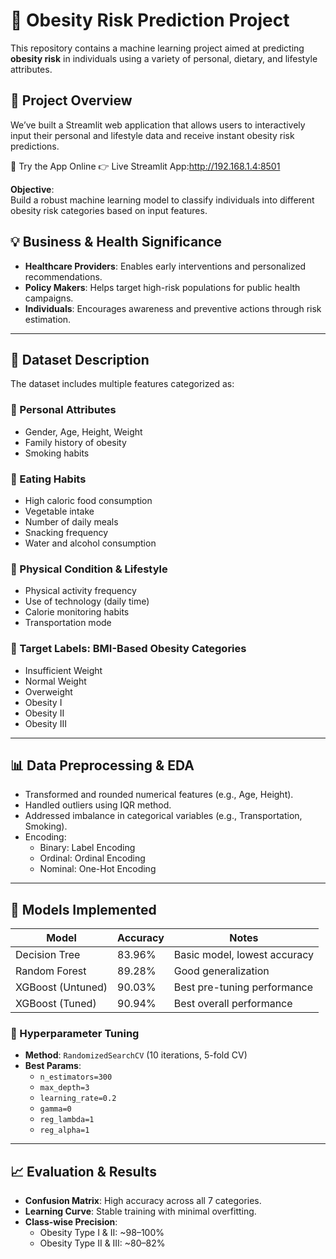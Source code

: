 # 🧠 Obesity Risk Prediction Project

This repository contains a machine learning project aimed at predicting **obesity risk** in individuals using a variety of personal, dietary, and lifestyle attributes.

## 📌 Project Overview

We’ve built a Streamlit web application that allows users to interactively input their personal and lifestyle data and receive instant obesity risk predictions.

🚀 Try the App Online
👉 Live Streamlit App:http://192.168.1.4:8501


**Objective**:  
Build a robust machine learning model to classify individuals into different obesity risk categories based on input features.

## 💡 Business & Health Significance

- **Healthcare Providers**: Enables early interventions and personalized recommendations.
- **Policy Makers**: Helps target high-risk populations for public health campaigns.
- **Individuals**: Encourages awareness and preventive actions through risk estimation.

---

## 🧾 Dataset Description

The dataset includes multiple features categorized as:

### 🔹 Personal Attributes
- Gender, Age, Height, Weight
- Family history of obesity
- Smoking habits

### 🔹 Eating Habits
- High caloric food consumption
- Vegetable intake
- Number of daily meals
- Snacking frequency
- Water and alcohol consumption

### 🔹 Physical Condition & Lifestyle
- Physical activity frequency
- Use of technology (daily time)
- Calorie monitoring habits
- Transportation mode

### 🧮 Target Labels: BMI-Based Obesity Categories
- Insufficient Weight
- Normal Weight
- Overweight
- Obesity I
- Obesity II
- Obesity III

---

## 📊 Data Preprocessing & EDA

- Transformed and rounded numerical features (e.g., Age, Height).
- Handled outliers using IQR method.
- Addressed imbalance in categorical variables (e.g., Transportation, Smoking).
- Encoding:
  - Binary: Label Encoding
  - Ordinal: Ordinal Encoding
  - Nominal: One-Hot Encoding

---

## 🧠 Models Implemented

| Model              | Accuracy | Notes                        |
|-------------------|----------|------------------------------|
| Decision Tree      | 83.96%   | Basic model, lowest accuracy |
| Random Forest      | 89.28%   | Good generalization          |
| XGBoost (Untuned)  | 90.03%   | Best pre-tuning performance  |
| XGBoost (Tuned)    | 90.94%   | Best overall performance     |

### 🔧 Hyperparameter Tuning
- **Method**: `RandomizedSearchCV` (10 iterations, 5-fold CV)
- **Best Params**:
  - `n_estimators=300`
  - `max_depth=3`
  - `learning_rate=0.2`
  - `gamma=0`
  - `reg_lambda=1`
  - `reg_alpha=1`

---

## 📈 Evaluation & Results

- **Confusion Matrix**: High accuracy across all 7 categories.
- **Learning Curve**: Stable training with minimal overfitting.
- **Class-wise Precision**:
  - Obesity Type I & II: ~98–100%
  - Obesity Type II & III: ~80–82%


